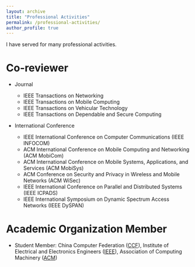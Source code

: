 ```yaml
---
layout: archive
title: "Professional Activities"
permalink: /professional-activities/
author_profile: true
---
```

I have served for many professional activities.

Co-reviewer
======
* Journal
  * IEEE Transactions on Networking
  * IEEE Transactions on Mobile Computing
  * IEEE Transactions on Vehicular Technology
  * IEEE Transactions on Dependable and Secure Computing  

* International Conference
  * IEEE International Conference on Computer Communications (IEEE INFOCOM)
  * ACM International Conference on Mobile Computing and Networking (ACM MobiCom)
  * ACM International Conference on Mobile Systems, Applications, and Services (ACM MobiSys)
  * ACM Conference on Security and Privacy in Wireless and Mobile Networks (ACM WiSec)
  * IEEE International Conference on Parallel and Distributed Systems (IEEE ICPADS)
  * IEEE International Symposium on Dynamic Spectrum Access Networks (IEEE DySPAN)

Academic Organization Member
======
* Student Member: China Computer Federation ([CCF](https://www.ccf.org.cn/)), Institute of Electrical and Electronics Engineers ([IEEE](https://www.ieee.org)), Association of Computing Machinery ([ACM](https://www.acm.org/))
 
  
